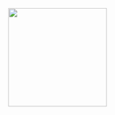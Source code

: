 <div id="header" align="center">
  <img src="https://media.giphy.com/media/BOOyywoZerTGp90YPN/giphy.gif" width="200"/>
</div>
